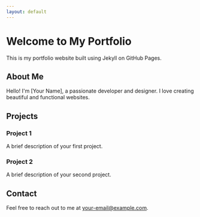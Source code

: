 ```yaml
---
layout: default
---
```


# Welcome to My Portfolio

This is my portfolio website built using Jekyll on GitHub Pages.

## About Me

Hello! I'm [Your Name], a passionate developer and designer. I love creating beautiful and functional websites.

## Projects

### Project 1
A brief description of your first project.

### Project 2
A brief description of your second project.

## Contact
Feel free to reach out to me at [your-email@example.com](mailto:your-email@example.com).
